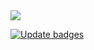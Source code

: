 <a href="https://github.com/devxb/gitanimals">
  <img src="https://render.gitanimals.org/farms/devy1540"/>
</a>

<!--START_SECTION:badges-->
[![Update badges](https://github.com/devy1540/devy1540/actions/workflows/main.yml/badge.svg)](https://github.com/devy1540/devy1540/actions/workflows/main.yml)
<!--END_SECTION:badges-->
